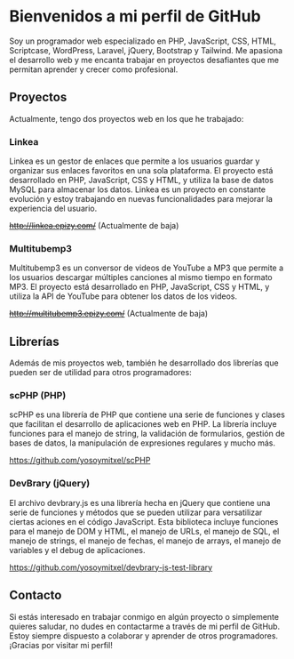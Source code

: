 # Bienvenidos a mi perfil de GitHub
Soy un programador web especializado en PHP, JavaScript, CSS, HTML, Scriptcase, WordPress, Laravel, jQuery, Bootstrap y Tailwind. Me apasiona el desarrollo web y me encanta trabajar en proyectos desafiantes que me permitan aprender y crecer como profesional.

## Proyectos
Actualmente, tengo dos proyectos web en los que he trabajado:

### Linkea
Linkea es un gestor de enlaces que permite a los usuarios guardar y organizar sus enlaces favoritos en una sola plataforma. El proyecto está desarrollado en PHP, JavaScript, CSS y HTML, y utiliza la base de datos MySQL para almacenar los datos. Linkea es un proyecto en constante evolución y estoy trabajando en nuevas funcionalidades para mejorar la experiencia del usuario.

~~http://linkea.epizy.com/~~ (Actualmente de baja)

### Multitubemp3
Multitubemp3 es un conversor de videos de YouTube a MP3 que permite a los usuarios descargar múltiples canciones al mismo tiempo en formato MP3. El proyecto está desarrollado en PHP, JavaScript, CSS y HTML, y utiliza la API de YouTube para obtener los datos de los videos. 

~~http://multitubemp3.epizy.com/~~ (Actualmente de baja)

## Librerías
Además de mis proyectos web, también he desarrollado dos librerías que pueden ser de utilidad para otros programadores:

### scPHP (PHP)
scPHP es una librería de PHP que contiene una serie de funciones y clases que facilitan el desarrollo de aplicaciones web en PHP. La librería incluye funciones para el manejo de string, la validación de formularios, gestión de bases de datos, la manipulación de expresiones regulares y mucho más.

https://github.com/yosoymitxel/scPHP

### DevBrary (jQuery)
El archivo devbrary.js es una librería hecha en jQuery que contiene una serie de funciones y métodos que se pueden utilizar para versatilizar ciertas aciones en el código JavaScript. Esta biblioteca incluye funciones para el manejo de DOM y HTML, el manejo de URLs, el manejo de SQL, el manejo de strings, el manejo de fechas, el manejo de arrays, el manejo de variables y el debug de aplicaciones.

https://github.com/yosoymitxel/devbrary-js-test-library

## Contacto
Si estás interesado en trabajar conmigo en algún proyecto o simplemente quieres saludar, no dudes en contactarme a través de mi perfil de GitHub. Estoy siempre dispuesto a colaborar y aprender de otros programadores. ¡Gracias por visitar mi perfil!
